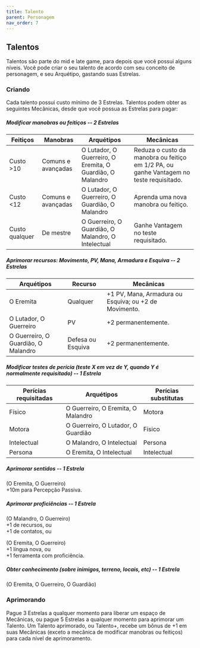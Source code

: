 ```yaml
---
title: Talento
parent: Personagem
nav_order: 7
---
```

## Talentos
Talentos são parte do mid e late game, para depois que você possui alguns níveis. Você pode criar o seu talento de acordo com seu conceito de personagem, e seu Arquétipo, gastando suas Estrelas. 

### Criando
Cada talento possui custo mínimo de 3 Estrelas. Talentos podem obter as seguintes Mecânicas, desde que você possua as Estrelas para pagar:

##### Modificar manobras ou feitiços -- **2 Estrelas**

| **Feitiços**   | **Manobras**       | **Arquétipos**                                            | **Mecânicas**                                                                           |
| -------------- | ------------------ | --------------------------------------------------------- | --------------------------------------------------------------------------------------- |
| Custo >10      | Comuns e avançadas | O Lutador, O Guerreiro, O Eremita, O Guardião, O Malandro | Reduza o custo da manobra ou feitiço em 1/2 PA, ou ganhe Vantagem no teste requisitado. |
| Custo <12      | Comuns e avançadas | O Lutador, O Guerreiro, O Guardião, O Malandro            | Aprenda uma nova manobra ou feitiço.                                                    |
| Custo qualquer | De mestre          | O Guerreiro, O Guardião, O Malandro, O Intelectual        | Ganhe Vantagem no teste requisitado.                                                    |

##### Aprimorar recursos: Movimento, PV, Mana, Armadura e Esquiva -- **2 Estrelas**

| **Arquétipos**                      | **Recurso**       | **Mecânicas**                                         |
| ----------------------------------- | ----------------- | ----------------------------------------------------- |
| O Eremita                           | Qualquer          | +1 PV, Mana, Armadura ou Esquiva; ou +2 de Movimento. |
| O Lutador, O Guerreiro              | PV                | +2 permanentemente.                                   |
| O Guerreiro, O Guardião, O Malandro | Defesa ou Esquiva | +2 permanentemente.                                   |

##### Modificar testes de perícia (teste X em vez de Y, quando Y é normalmente requisitado) -- **1 Estrela**

| **Perícias requisitadas** | **Arquétipos**                     | **Perícias substitutas** |
| ------------------------- | ---------------------------------- | ------------------------ |
| Físico                    | O Guerreiro, O Eremita, O Malandro | Motora                   |
| Motora                    | O Guerreiro, O Lutador, O Guardião | Físico                   |
| Intelectual               | O Malandro, O Intelectual          | Persona                  |
| Persona                   | O Eremita, O Intelectual           | Intelectual              |

##### Aprimorar sentidos -- **1 Estrela**
(O Eremita, O Guerreiro)  
+10m para Percepção Passiva.

##### Aprimorar proficiências -- **1 Estrela**
(O Malandro, O Guerreiro)  
+1 de recursos, ou  
+1 de contatos, ou

(O Eremita, O Guerreiro)  
+1 língua nova, ou  
+1 ferramenta com proficiência.

##### Obter conhecimento (sobre inimigos, terreno, locais, etc) -- **1 Estrela**
(O Eremita, O Guerreiro, O Guardião)

### Aprimorando
Pague 3 Estrelas a qualquer momento para liberar um espaço de Mecânicas, ou pague 5 Estrelas a qualquer momento para aprimorar um Talento. Um Talento aprimorado, ou Talento+, recebe um bônus de +1 em suas Mecânicas (exceto a mecânica de modificar manobras ou feitiços) para cada nível de aprimoramento.

